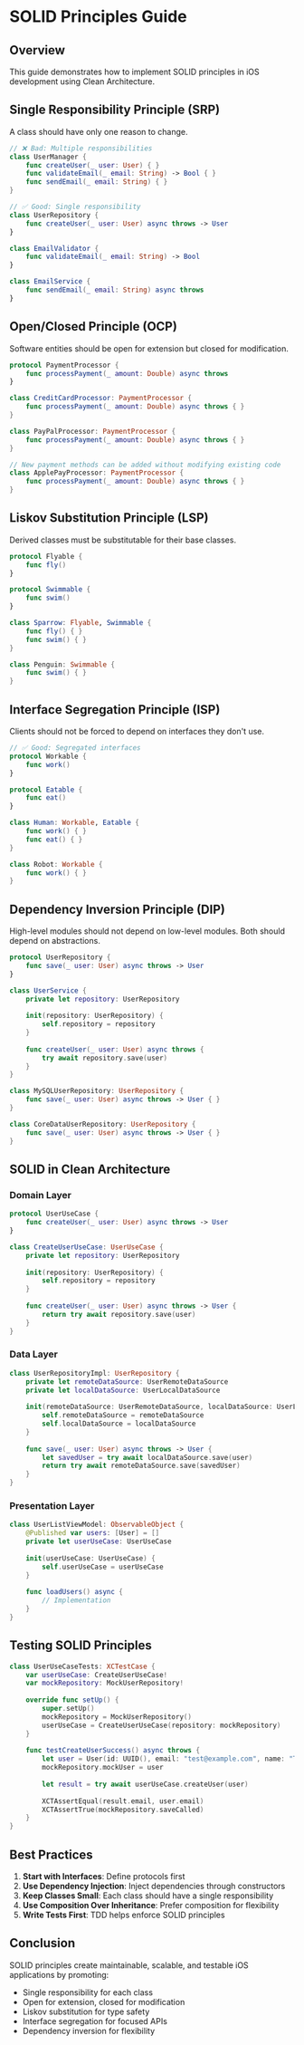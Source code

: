 # SOLID Principles Guide

## Overview

This guide demonstrates how to implement SOLID principles in iOS development using Clean Architecture.

## Single Responsibility Principle (SRP)

A class should have only one reason to change.

```swift
// ❌ Bad: Multiple responsibilities
class UserManager {
    func createUser(_ user: User) { }
    func validateEmail(_ email: String) -> Bool { }
    func sendEmail(_ email: String) { }
}

// ✅ Good: Single responsibility
class UserRepository {
    func createUser(_ user: User) async throws -> User
}

class EmailValidator {
    func validateEmail(_ email: String) -> Bool
}

class EmailService {
    func sendEmail(_ email: String) async throws
}
```

## Open/Closed Principle (OCP)

Software entities should be open for extension but closed for modification.

```swift
protocol PaymentProcessor {
    func processPayment(_ amount: Double) async throws
}

class CreditCardProcessor: PaymentProcessor {
    func processPayment(_ amount: Double) async throws { }
}

class PayPalProcessor: PaymentProcessor {
    func processPayment(_ amount: Double) async throws { }
}

// New payment methods can be added without modifying existing code
class ApplePayProcessor: PaymentProcessor {
    func processPayment(_ amount: Double) async throws { }
}
```

## Liskov Substitution Principle (LSP)

Derived classes must be substitutable for their base classes.

```swift
protocol Flyable {
    func fly()
}

protocol Swimmable {
    func swim()
}

class Sparrow: Flyable, Swimmable {
    func fly() { }
    func swim() { }
}

class Penguin: Swimmable {
    func swim() { }
}
```

## Interface Segregation Principle (ISP)

Clients should not be forced to depend on interfaces they don't use.

```swift
// ✅ Good: Segregated interfaces
protocol Workable {
    func work()
}

protocol Eatable {
    func eat()
}

class Human: Workable, Eatable {
    func work() { }
    func eat() { }
}

class Robot: Workable {
    func work() { }
}
```

## Dependency Inversion Principle (DIP)

High-level modules should not depend on low-level modules. Both should depend on abstractions.

```swift
protocol UserRepository {
    func save(_ user: User) async throws -> User
}

class UserService {
    private let repository: UserRepository
    
    init(repository: UserRepository) {
        self.repository = repository
    }
    
    func createUser(_ user: User) async throws {
        try await repository.save(user)
    }
}

class MySQLUserRepository: UserRepository {
    func save(_ user: User) async throws -> User { }
}

class CoreDataUserRepository: UserRepository {
    func save(_ user: User) async throws -> User { }
}
```

## SOLID in Clean Architecture

### Domain Layer

```swift
protocol UserUseCase {
    func createUser(_ user: User) async throws -> User
}

class CreateUserUseCase: UserUseCase {
    private let repository: UserRepository
    
    init(repository: UserRepository) {
        self.repository = repository
    }
    
    func createUser(_ user: User) async throws -> User {
        return try await repository.save(user)
    }
}
```

### Data Layer

```swift
class UserRepositoryImpl: UserRepository {
    private let remoteDataSource: UserRemoteDataSource
    private let localDataSource: UserLocalDataSource
    
    init(remoteDataSource: UserRemoteDataSource, localDataSource: UserLocalDataSource) {
        self.remoteDataSource = remoteDataSource
        self.localDataSource = localDataSource
    }
    
    func save(_ user: User) async throws -> User {
        let savedUser = try await localDataSource.save(user)
        return try await remoteDataSource.save(savedUser)
    }
}
```

### Presentation Layer

```swift
class UserListViewModel: ObservableObject {
    @Published var users: [User] = []
    private let userUseCase: UserUseCase
    
    init(userUseCase: UserUseCase) {
        self.userUseCase = userUseCase
    }
    
    func loadUsers() async {
        // Implementation
    }
}
```

## Testing SOLID Principles

```swift
class UserUseCaseTests: XCTestCase {
    var userUseCase: CreateUserUseCase!
    var mockRepository: MockUserRepository!
    
    override func setUp() {
        super.setUp()
        mockRepository = MockUserRepository()
        userUseCase = CreateUserUseCase(repository: mockRepository)
    }
    
    func testCreateUserSuccess() async throws {
        let user = User(id: UUID(), email: "test@example.com", name: "Test User", createdAt: Date())
        mockRepository.mockUser = user
        
        let result = try await userUseCase.createUser(user)
        
        XCTAssertEqual(result.email, user.email)
        XCTAssertTrue(mockRepository.saveCalled)
    }
}
```

## Best Practices

1. **Start with Interfaces**: Define protocols first
2. **Use Dependency Injection**: Inject dependencies through constructors
3. **Keep Classes Small**: Each class should have a single responsibility
4. **Use Composition Over Inheritance**: Prefer composition for flexibility
5. **Write Tests First**: TDD helps enforce SOLID principles

## Conclusion

SOLID principles create maintainable, scalable, and testable iOS applications by promoting:
- Single responsibility for each class
- Open for extension, closed for modification
- Liskov substitution for type safety
- Interface segregation for focused APIs
- Dependency inversion for flexibility
